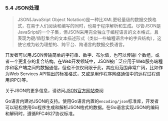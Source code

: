 ### 5.4 JSON处理
>JSON(JavaSript Object Notation)是一种比XML更轻量级的数据交换格式，在易于人们阅读和编写的同时，也易于程序解析和生成。尽管JSON是JavaSript的一个子集，但JSON采用完全独立于编程语言的文本格式，且表现为键/值怼集合的文本描述形式（类似一些编程语言中的字典结构），这使它成为较为理想的、跨平台、跨语言的数据交换语言。

开发者可以用JSON传输简单的字符串、数字、布尔值，也可以传输i 个数组，或者一个更复杂的复合结构。在Web开发领域中，JSON被广泛应用于Web服务端程序和客户端之间的数据通信，但也不仅仅局限于此，其应用范围非常广阔，比如作为Web Services API输出的标准格式，又或是用作程序网络通信中的远程过程调用(RPC)等。

关于JSON的更多信息，请访问[JSON官方网站](http://json.org/)查阅

Go语言内建对JSON的支持。使用Go语言内置的`encoding/json`标准库，开发者可以轻松使用Go程序生成和解析JSON格式的数据。在Go语言实现JSON的编码和解码时，遵循RFC4627协议标准。